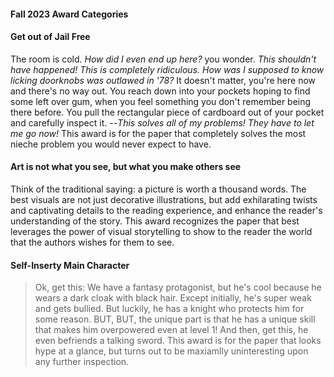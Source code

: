 #### Fall 2023 Award Categories

#### Get out of Jail Free
The room is cold. _How did I even end up here?_ you wonder. _This shouldn't have happened! This is completely ridiculous. How was I supposed to know licking doorknobs was outlawed in '78?_ It doesn't matter, you're here now and there's no way out. You reach down into your pockets hoping to find some left over gum, when you feel something you don't remember being there before. You pull the rectangular piece of cardboard out of your pocket and carefully inspect it. --_This solves all of my problems! They have to let me go now!_ This award is for the paper that completely solves the most nieche problem you would never expect to have.

#### Art is not what you see, but what you make others see

Think of the traditional saying: a picture is worth a thousand words. The best visuals are not just decorative illustrations, but add exhilarating twists and captivating details to the reading experience, and enhance the reader's understanding of the story. This award recognizes the paper that best leverages the power of visual storytelling to show to the reader the world that the authors wishes for them to see.

#### Self-Inserty Main Character
> Ok, get this: We have a fantasy protagonist,
> but he's cool because he wears a dark cloak with black hair.
> Except initially, he's super weak and gets bullied.
> But luckily, he has a knight who protects him for some reason.
> BUT, BUT, the unique part is that he has a unique skill that makes him
> overpowered even at level 1!
> And then, get this, he even befriends a talking sword.
This award is for the paper that looks hype at a glance,
but turns out to be maxiamlly uninteresting upon any further inspection.
